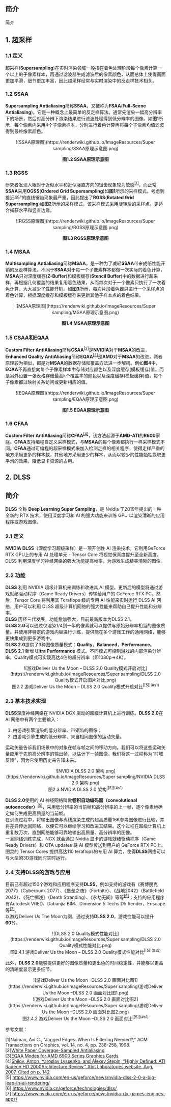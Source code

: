 ## 简介

简介

## 1. 超采样

### 1.1 定义

超采样(**Supersampling**)在实时渲染领域一般指在着色处理阶段每个像素计算一个以上的子像素样本，再通过滤波器生成滤波后的像素颜色，从而总体上使得画面更加平滑，细节更加丰富，因此超采样经常与实时渲染中的反走样技术相关。

### 1.2 SSAA

**Supersampling Antialiasing**简称**SSAA**，又被称为**FSAA**(**Full-Scene Antialiasing**)。它是一种概念上最简单的反走样算法。通常先渲染一幅高分辨率下的场景，然后对高分辨下渲染结果进行滤波处理得到低分辨率的图像。如**图1**所示，每个像素内采用4个子像素样本，分别进行着色计算再将每个子像素均值滤波得到最终像素颜色。

<div align=center>![SSAA原理图](https://renderwiki.github.io/ImageResources/Super sampling/SSAA原理示意图.png)</div>

**<center>图1.2 SSAA原理示意图</center>**

### 1.3 RGSS

研究者发现人眼对于近似水平和近似竖直方向的锯齿现象较为敏感<sup>[[1]](#f1)</sup>，而正常**SSAA**采用**OGSS**(**Ordered Grid Supersampling**)如**图1**所示的采样模式。考虑到接近45°的直线锯齿现象最严重，因此提出了**RGSS**(**Rotated Grid Supersampling**)如**图2**所示的采样模式，该采样模式采用旋转后的采样点，更适合捕获水平和竖直边缘。

<div align=center>![RGSS原理图](https://renderwiki.github.io/ImageResources/Super sampling/RGSS原理示意图.png)</div>

**<center>图1.3 RGSS原理示意图</center>**

### 1.4 MSAA

**Multisampling Antialiasing**简称**MSAA**，是一种为了减轻**SSAA**带来成倍性能开销的反走样算法。不同于**SSAA**对于每一个子像素样本都做一次实际的着色计算，**MSAA**只对深度缓存(**Z-Buffer**)和模板缓存(**Stencil Buffer**)中的数据进行超采样，再根据几何覆盖的结果复用着色结果，从而每次对于一个像素只执行了一次着色计算，大大减少了性能开销。如**图3**所示，每次片段着色器只进行一个采样点的着色计算，根据深度缓存和模板缓存来更新其他子样本点的着色结果。

<div align=center>![MSAA原理图](https://renderwiki.github.io/ImageResources/Super sampling/MSAA原理示意图.png)</div>

**<center>图1.4 MSAA原理示意图</center>**

### 1.5 CSAA和EQAA

**Custom Filter AntiAliasing**简称**CSAA**<sup>[[2]](#f2)</sup>是**NVIDIA**对于**MSAA**的改进，**Enhanced Quality AntiAliasing**简称**EQAA**<sup>[[3]](#f3)</sup>是**AMD**对于**MSAA**的改进，两者原理较为相似，都是对**MSAA**的数据存储和覆盖方法进一步解耦。例如**图4**中，**EQAA**不再直接向每个子像素样本中存储对应颜色以及深度缓存(模板缓存)值，而是另外设置一张表格存储最高k个覆盖率的颜色以及深度缓存(模板缓存)值，每个子像素都过映射关系访问或更新相应的值。

<div align=center>![EQAA原理图](https://renderwiki.github.io/ImageResources/Super sampling/EQAA原理示意图.png)</div>

**<center>图1.5 EQAA原理示意图</center>**

### 1.6 CFAA

**Custom Filter AntiAliasing**简称**CFAA**<sup>[[4]](#f4)</sup>，该方法起源于**AMD-ATI**的**R600**家庭。**CFAA**支持编程自定义采样模式，与**MSAA**的每个像素都执行一样采样模式不同。**CFAA**通过可编程的超采样模式来加入检测走样的相关程序，使得走样严重的地方采用更多的样本数，其他地方采用更少的样本，从而以较少的性能牺牲换取更平滑的效果，降低显卡资源的占用。

## 2. DLSS

## 简介
**DLSS** 全称 **Deep Learning Super Sampling**，是 Nvidia 于2019年提出的一种全新的 RTX 技术，使用深度学习和 AI 的强大功能来训练 GPU 以渲染清晰的应用程序或游戏图像。  

### 2.1 定义
**NVIDIA** **DLSS**（深度学习超级采样）是一项开创性 AI 渲染技术，它利用GeForce RTX GPU上的专用 AI 处理单元 - Tensor Core 将视觉保真度提升至全新高度。DLSS 利用深度学习神经网络的强大功能提高帧率，为游戏生成精美清晰的图像。

### 2.2 功能
__DLSS__ 利用 NVIDIA 超级计算机来训练和改进其 AI 模型。更新后的模型将通过游戏就绪驱动程序（Game Ready Drivers）传输给用户的 GeForce RTX PC。然后，Tensor Core 将利用其 Teraflops 级的专用 AI 性能来实时运行 DLSS AI 网络，用户可以利用 DLSS 超级计算机网络的强大性能来帮助自己提升性能和分辨率。  
__DLSS__ 历经三代发展，功能愈加强大，目前最新版本为DLSS 2.1。  
**DLSS 2.0**可以通过仅渲染1/4到一半的像素就可以提供与原始分辨率相当的图像质量。并使用非特定的游戏内容进行训练，提供能在多个游戏工作的通用网络，能够更快集成到更多游戏中。  
**DLSS 2.0**提供了3种图像质量模式：**Quality**，**Balanced**，**Performance**。**DLSS 2.1** 新增 **Ultra Performance** 模式。不同模式可控制游戏的内部渲染分辨率，Quality模式可实现高达4倍的超分辨率（即1080p→4K）。  
<div><div align="center">![游戏Deliver Us the Moon – DLSS 2.0 Quality模式开启对比](https://renderwiki.github.io/ImageResources/Super sampling/DLSS 2.0 Quality模式开启图片对比.png)</div><center>图2.2 游戏Deliver Us the Moon – DLSS 2.0 Quality模式开启对比<sup>[[5]](#s1)</sup></center></div>

### 2.3 基本技术实现
**DLSS**深度神经网络在 NVIDIA DGX 驱动的超级计算机上进行训练。**DLSS 2.0**在 AI 网络中有两个主要输入：
1. 由游戏引擎渲染的低分辨率、带锯齿的图像；
2. 由游戏引擎生成的低分辨率、来自相同图像的运动矢量。  

运动矢量告诉我们场景中的对象在帧与帧之间的移动方向。我们可以将这些运动矢量应用于先前高分辨率的输出帧，以估计下一帧图像。我们将这一过程称为“时域反馈”，因为它使用历史来告知未来。  
<div align="center">![NVIDIA DLSS 2.0 架构.png](https://renderwiki.github.io/ImageResources/Super sampling/NVIDIA DLSS 2.0 架构.png)</div><center>图2.3 NVIDIA DLSS 2.0 架构<sup>[[5]](#s1)</sup></center>  

**DLSS 2.0**使用的 AI 神经网络叫做**卷积自动编码器（convolutional autoencoder）**<sup>[[5]](#s1)</sup>，采用低分辨率的当前帧和高分辨率的上一帧，逐个像素地确定如何生成更高质量的当前帧。  
在训练过程中，将输出图像与离线渲染生成的超高质量16K参考图像进行比较，并将差异传达回网络，以便它可以继续学习和改进其结果。这个过程在超级计算机上重复数万次，直到网络能够可靠地输出高质量、高分辨率的图像。  
一旦网络训练完成，NGX 就会通过 Nvidia 显卡的游戏就绪驱动程序（Game Ready Drivers）和 OTA updates 将 AI 模型传送到用户的 GeForce RTX PC上。图灵的 Tensor Cores 提供高达110 teraflops的专用 AI 算力，使得**DLSS**网络可以与大型的3D游戏同时实时运行。

### 2.4 支持DLSS的游戏与应用
目前已有超过150个游戏和应用程序支持**DLSS**，例如支持的游戏有《赛博朋克2077》（Cyberpunk 2077）、《堡垒之夜》（Fortnite）、《战地2042》（Battlefield 2042）、《死亡搁浅》（Death Stranding）、《永劫无间》等等<sup>[[6]](#s2)</sup>；支持的应用程序有Autodesk VRED、Dabanjia BIM、Dimension 5 Techs D5 Render、Enscape等<sup>[[7]](#s3)</sup>。  
以游戏Deliver Us The Moon为例，通过支持**DLSS 2.0**，游戏性能可以提升**60%**。  
<div align="center">![DLSS 2.0 Quality模式性能对比](https://renderwiki.github.io/ImageResources/Super sampling/DLSS 2.0 Quality模式性能对比.png)</div><center>图2.4.1 游戏Deliver Us the Moon – DLSS 2.0 Quality模式性能对比<sup>[[5]](#s5)</sup></center>  

此外，**DLSS 2.0**能够提供更好的图像质量和更出色的时间稳定性，并能够以更高的清晰度显示更多细节。  
<div align="center">![游戏Deliver Us the Moon –DLSS 2.0 画面对比图1](https://renderwiki.github.io/ImageResources/Super sampling/游戏Deliver Us the Moon –DLSS 2.0 画面对比图1.png)</div>  

<div align="center">![游戏Deliver Us the Moon –DLSS 2.0 画面对比图2](https://renderwiki.github.io/ImageResources/Super sampling/游戏Deliver Us the Moon –DLSS 2.0 画面对比图2.png)</div>

<center>图2.4.2 游戏Deliver Us the Moon –DLSS 2.0 画面对比<sup>[[5]](#s1)</sup></center>  


参考文献：

<a name="f1">[1]</a>Naiman, Avi C., "Jagged Edges: When Is Filtering Needed?," ACM Transactions on Graphics, vol. 14, no. 4, pp. 238-258, 1998.  
<a name="f2">[2]</a>[White Paper Coverage-Sampled Antialiasing](https://developer.download.nvidia.cn/SDK/10/direct3d/Source/CSAATutorial/doc/CSAATutorial.pdf)  
<a name="f3">[3]</a>[EQAA Modes for AMD 6900 Series Graphics Cards](https://developer.amd.com/wordpress/media/2012/10/EQAA%2520Modes%2520for%2520AMD%2520HD%25206900%2520Series%2520Cards.pdf)  
<a name="f4">[4]</a>[Shilov, Anton, Yaroslav Lyssenko, and Alexey Stepin, “Highly Defined: ATI Radeon HD 2000Architecture Review,” Xbit Laboratories website, Aug. 2007. Cited on p. 142](https://web.archive.org/web/20110213072435/http:/www.xbitlabs.com:80/articles/video/display/r600-architecture_8.html)  
<a name='s1'>[5]</a> https://www.nvidia.com/en-us/geforce/news/nvidia-dlss-2-0-a-big-leap-in-ai-rendering/  
<a name='s2'>[6]</a> https://www.nvidia.cn/geforce/technologies/dlss/  
<a name='s1'>[7]</a> https://www.nvidia.com/en-us/geforce/news/nvidia-rtx-games-engines-apps/
